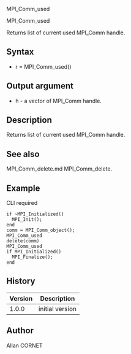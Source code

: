 



MPI_Comm_used


MPI_Comm_used

Returns list of current used MPI_Comm handle.

## Syntax

- r = MPI_Comm_used()

## Output argument

 - h - a vector of MPI_Comm handle.

## Description


  <p>Returns list of current used MPI_Comm handle.</p>


## See also

MPI_Comm_delete.md MPI_Comm_delete.
## Example

CLI required
```Nelson
if ~MPI_Initialized()
  MPI_Init();
end
comm = MPI_Comm_object();
MPI_Comm_used
delete(comm)
MPI_Comm_used
if MPI_Initialized()
  MPI_Finalize();
end
```

## History

|Version|Description|
|------|------|
|1.0.0|initial version|


## Author

Allan CORNET



